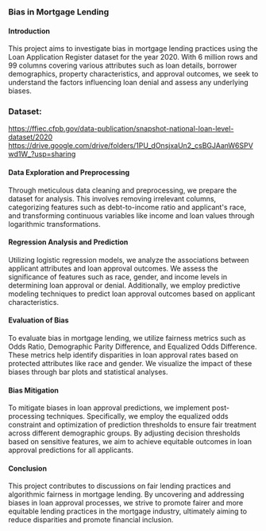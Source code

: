### Bias in Mortgage Lending

#### Introduction
This project aims to investigate bias in mortgage lending practices using the Loan Application Register dataset for the year 2020. With 6 million rows and 99 columns covering various attributes such as loan details, borrower demographics, property characteristics, and approval outcomes, we seek to understand the factors influencing loan denial and assess any underlying biases.

### Dataset: 
https://ffiec.cfpb.gov/data-publication/snapshot-national-loan-level-dataset/2020
https://drive.google.com/drive/folders/1PU_dOnsjxaUn2_csBGJAanW6SPVwd1W_?usp=sharing

#### Data Exploration and Preprocessing
Through meticulous data cleaning and preprocessing, we prepare the dataset for analysis. This involves removing irrelevant columns, categorizing features such as debt-to-income ratio and applicant's race, and transforming continuous variables like income and loan values through logarithmic transformations.

#### Regression Analysis and Prediction
Utilizing logistic regression models, we analyze the associations between applicant attributes and loan approval outcomes. We assess the significance of features such as race, gender, and income levels in determining loan approval or denial. Additionally, we employ predictive modeling techniques to predict loan approval outcomes based on applicant characteristics.

#### Evaluation of Bias
To evaluate bias in mortgage lending, we utilize fairness metrics such as Odds Ratio, Demographic Parity Difference, and Equalized Odds Difference. These metrics help identify disparities in loan approval rates based on protected attributes like race and gender. We visualize the impact of these biases through bar plots and statistical analyses.

#### Bias Mitigation
To mitigate biases in loan approval predictions, we implement post-processing techniques. Specifically, we employ the equalized odds constraint and optimization of prediction thresholds to ensure fair treatment across different demographic groups. By adjusting decision thresholds based on sensitive features, we aim to achieve equitable outcomes in loan approval predictions for all applicants.

#### Conclusion
This project contributes to discussions on fair lending practices and algorithmic fairness in mortgage lending. By uncovering and addressing biases in loan approval processes, we strive to promote fairer and more equitable lending practices in the mortgage industry, ultimately aiming to reduce disparities and promote financial inclusion.

